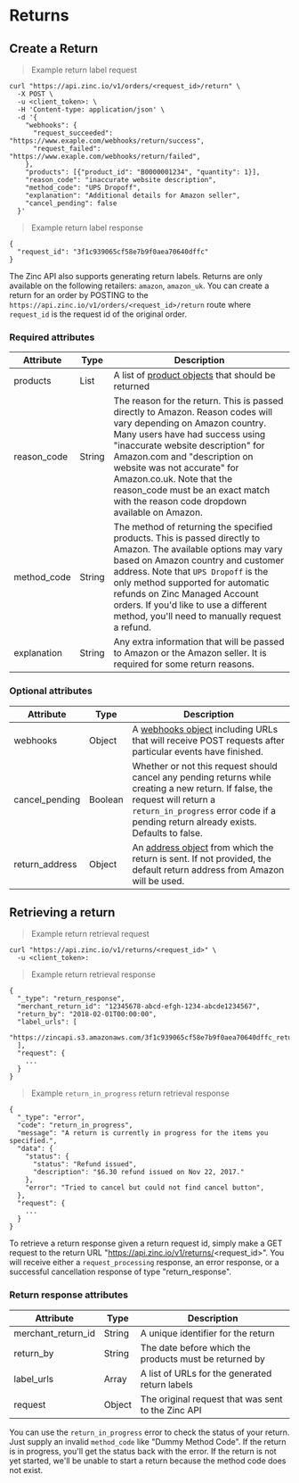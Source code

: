 # Returns

## Create a Return

> Example return label request

```shell
curl "https://api.zinc.io/v1/orders/<request_id>/return" \
  -X POST \
  -u <client_token>: \
  -H 'Content-type: application/json' \
  -d '{
    "webhooks": {
      "request_succeeded": "https://www.exaple.com/webhooks/return/success",
      "request_failed": "https://www.exaple.com/webhooks/return/failed",
    },
    "products": [{"product_id": "B0000001234", "quantity": 1}],
    "reason_code": "inaccurate website description",
    "method_code": "UPS Dropoff",
    "explanation": "Additional details for Amazon seller",
    "cancel_pending": false
  }'
```

> Example return label response

```shell
{
  "request_id": "3f1c939065cf58e7b9f0aea70640dffc"
}
```

The Zinc API also supports generating return labels. Returns are only available
on the following retailers: `amazon`, `amazon_uk`. You can create a return for
an order by POSTING to the `https://api.zinc.io/v1/orders/<request_id>/return`
route where `request_id` is the request id of the original order.

### Required attributes

Attribute | Type | Description
--------- | ---- | -----------
products | List | A list of [product objects](#product-object) that should be returned
reason_code | String | The reason for the return. This is passed directly to Amazon. Reason codes will vary depending on Amazon country. Many users have had success using "inaccurate website description" for Amazon.com and "description on website was not accurate" for Amazon.co.uk. Note that the reason_code must be an exact match with the reason code dropdown available on Amazon.
method_code | String | The method of returning the specified products. This is passed directly to Amazon. The available options may vary based on Amazon country and customer address. Note that `UPS Dropoff` is the only method supported for automatic refunds on Zinc Managed Account orders. If you'd like to use a different method, you'll need to manually request a refund.
explanation | String | Any extra information that will be passed to Amazon or the Amazon seller. It is required for some return reasons.

### Optional attributes

Attribute | Type | Description
--------- | ---- | -----------
webhooks | Object | A [webhooks object](#webhooks-object) including URLs that will receive POST requests after particular events have finished.
cancel_pending | Boolean | Whether or not this request should cancel any pending returns while creating a new return. If false, the request will return a `return_in_progress` error code if a pending return already exists. Defaults to false.
return_address | Object | An [address object](#address-object) from which the return is sent. If not provided, the default return address from Amazon will be used.

## Retrieving a return

> Example return retrieval request

```shell
curl "https://api.zinc.io/v1/returns/<request_id>" \
  -u <client_token>:
```

> Example return retrieval response

```shell
{
  "_type": "return_response",
  "merchant_return_id": "12345678-abcd-efgh-1234-abcde1234567",
  "return_by": "2018-02-01T00:00:00",
  "label_urls": [
    "https://zincapi.s3.amazonaws.com/3f1c939065cf58e7b9f0aea70640dffc_return_label.pdf"
  ],
  "request": {
    ...
  }
}
```

> Example `return_in_progress` return retrieval response

```shell
{
  "_type": "error",
  "code": "return_in_progress",
  "message": "A return is currently in progress for the items you specified.",
  "data": {
    "status": {
      "status": "Refund issued",
      "description": "$6.30 refund issued on Nov 22, 2017."
    },
    "error": "Tried to cancel but could not find cancel button",
  },
  "request": {
    ...
  }
}
```

To retrieve a return response given a return request id, simply make a GET request to the return URL "https://api.zinc.io/v1/returns/<request_id>". You will receive either a `request_processing` response, an error response, or a successful cancellation response of type "return_response".

### Return response attributes

Attribute | Type | Description
--------- | ---- | -----------
merchant_return_id | String | A unique identifier for the return
return_by | String | The date before which the products must be returned by
label_urls | Array | A list of URLs for the generated return labels
request | Object | The original request that was sent to the Zinc API

You can use the `return_in_progress` error to check the status of your return.
Just supply an invalid `method_code` like "Dummy Method Code". If the return is
in progress, you'll get the status back with the error. If the return
is not yet started, we'll be unable to start a return because the method code
does not exist.
